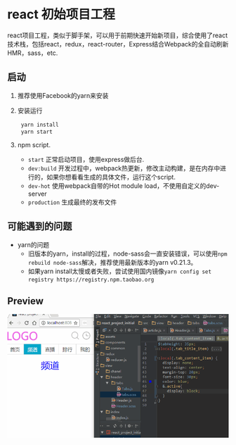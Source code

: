 #  react 初始项目工程

react项目工程，类似于脚手架，可以用于前期快速开始新项目，综合使用了react技术栈，包括react，redux，react-router，Express结合Webpack的全自动刷新HMR，sass，etc.

## 启动

1. 推荐使用Facebook的yarn来安装

2. 安装运行

        yarn install
        yarn start

3. npm script.

    * `start` 正常启动项目，使用express做后台.
    * `dev:build` 开发过程中，webpack热更新，修改主动构建，是在内存中进行的，如果你想看看生成的具体文件，运行这个script.
    * `dev-hot` 使用webpack自带的Hot module load，不使用自定义的dev-server
    * `production` 生成最终的发布文件

## 可能遇到的问题

- yarn的问题
  - 旧版本的yarn，install的过程，node-sass会一直安装错误，可以使用`npm rebuild node-sass`解决，推荐使用最新版本的yarn v0.21.3。
  - 如果yarn install太慢或者失败，尝试使用国内镜像`yarn config set registry https://registry.npm.taobao.org`

## Preview

 ![example preview](https://github.com/wuyanwuyan/react_project_initial/blob/master/preview/preview.gif)
